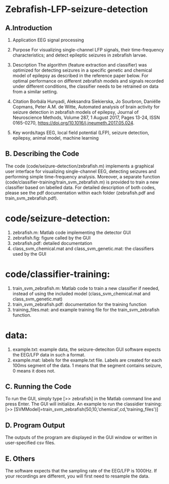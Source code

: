 # Zebrafish-LFP-seizure-detection

## A.Introduction 

1. Application
EEG signal processing

2. Purpose
For visualizing single-channel LFP signals, their time-frequency characteristics; and detect epileptic seizures in zebrafish larvae. 

3. Description
The algorithm (feature extraction and classifier) was optimized for detecting seizures in a specific genetic and chemical model of epilepsy as described in the reference paper below. For optimal performance on different zebrafish models and signals recorded under different conditions, the classifier needs to be retrained on data from a similar setting.

4. Citation
Borbála Hunyadi, Aleksandra Siekierska, Jo Sourbron, Daniëlle Copmans, Peter A.M. de Witte, Automated analysis of brain activity for seizure detection in zebrafish models of epilepsy, Journal of Neuroscience Methods, Volume 287, 1 August 2017, Pages 13-24, ISSN 0165-0270, https://doi.org/10.1016/j.jneumeth.2017.05.024.

5. Key words/tags
EEG, local field potential (LFP), seizure detection, epilepsy, animal model, machine learning

## B. Describing the Code 

The code (code/seizure-detection/zebrafish.m) implements a graphical user interface for visualizing single-channel EEG, detecting seizures and performing simple time-frequency analysis. 
Moreover, a separate function (code/classifier-training/train_svm_zebrafish.m) is provided to train a new classifier based on labelled data. For detailed description of both codes, please see the pdf documentation within each folder (zebrafish.pdf and train_svm_zebrafish.pdf). 

# code/seizure-detection:
1. zebrafish.m: Matlab code implementing the detector GUI
2. zebrafish.fig: figure called by the GUI
3. zebrafish.pdf: detailed documentation
4. class_svm_chemical.mat and class_svm_genetic.mat: the classifiers used by the GUI
# code/classifier-training:
1. train_svm_zebrafish.m: Matlab code to train a new classifier if needed, instead of using the included model (class_svm_chemical.mat and class_svm_genetic.mat)
2. train_svm_zebrafish.pdf: documentation for the training function
3. training_files.mat: and example training file for the train_svm_zebrafish function.
# data:
1. example.txt: example data, the seizure-deteciton GUI software expects the EEG/LFP data in such a format.
2. example.mat: labels for the example.txt file. Labels are created for each 100ms segment of the data. 1 means that the segment contains seizure, 0 means it does not.


## C. Running the Code 

To run the GUI, simply type [>> zebrafish] in the Matlab command line and press Enter. The GUI will initialize.
An example to run the classidier training: [>> [SVMModel]=train_svm_zebrafish(50,10,'chemical',cd,'training_files')]
  	
## D. Program Output 
The outputs of the program are displayed in the GUI window or written in user-specified csv files.

## E. Others
The software expects that the sampling rate of the EEG/LFP is 1000Hz. If your recordings are different, you will first need to resample the data.
